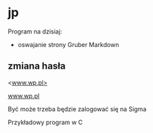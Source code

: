 jp
==

Program na dzisiaj:

- oswajanie strony Gruber Markdown

## zmiana hasła

<www.wp.pl>

www.wp.pl

Być może trzeba będzie zalogować się na Sigma

Przykładowy program w C


